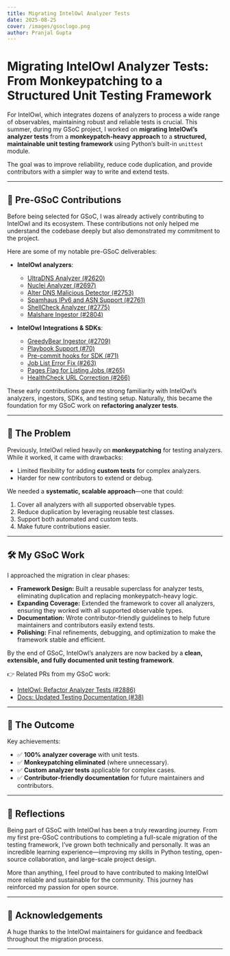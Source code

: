 ```yaml
---
title: Migrating IntelOwl Analyzer Tests
date: 2025-08-25
cover: /images/gsoclogo.png
author: Pranjal Gupta
---
```


# Migrating IntelOwl Analyzer Tests: From Monkeypatching to a Structured Unit Testing Framework  

For IntelOwl, which integrates dozens of analyzers to process a wide range of observables, maintaining robust and reliable tests is crucial. This summer, during my GSoC project, I worked on **migrating IntelOwl’s analyzer tests** from a **monkeypatch-heavy approach** to a **structured, maintainable unit testing framework** using Python’s built-in `unittest` module. 

The goal was to improve reliability, reduce code duplication, and provide contributors with a simpler way to write and extend tests.  

---

## 🌱 Pre-GSoC Contributions  

Before being selected for GSoC, I was already actively contributing to IntelOwl and its ecosystem. These contributions not only helped me understand the codebase deeply but also demonstrated my commitment to the project.  

Here are some of my notable pre-GSoC deliverables:  

- **IntelOwl analyzers**:  
  - [UltraDNS Analyzer (#2620)](https://github.com/intelowlproject/IntelOwl/pull/2620)  
  - [Nuclei Analyzer (#2697)](https://github.com/intelowlproject/IntelOwl/pull/2697)  
  - [Alter DNS Malicious Detector (#2753)](https://github.com/intelowlproject/IntelOwl/pull/2753)  
  - [Spamhaus IPv6 and ASN Support (#2761)](https://github.com/intelowlproject/IntelOwl/pull/2761)  
  - [ShellCheck Analyzer (#2775)](https://github.com/intelowlproject/IntelOwl/pull/2775)  
  - [Malshare Ingestor (#2804)](https://github.com/intelowlproject/IntelOwl/pull/2804)  

- **IntelOwl Integrations & SDKs**:  
  - [GreedyBear Ingestor (#2709)](https://github.com/intelowlproject/IntelOwl/pull/2709)  
  - [Playbook Support (#70)](https://github.com/intelowlproject/go-intelowl/pull/70)  
  - [Pre-commit hooks for SDK (#71)](https://github.com/intelowlproject/go-intelowl/pull/71)  
  - [Job List Error Fix (#263)](https://github.com/intelowlproject/pyintelowl/pull/263)  
  - [Pages Flag for Listing Jobs (#265)](https://github.com/intelowlproject/pyintelowl/pull/265)  
  - [HealthCheck URL Correction (#266)](https://github.com/intelowlproject/pyintelowl/pull/266)  

These early contributions gave me strong familiarity with IntelOwl’s analyzers, ingestors, SDKs, and testing setup. Naturally, this became the foundation for my GSoC work on **refactoring analyzer tests**.  

---

## 🔎 The Problem  

Previously, IntelOwl relied heavily on **monkeypatching** for testing analyzers. While it worked, it came with drawbacks:  

- Limited flexibility for adding **custom tests** for complex analyzers.  
- Harder for new contributors to extend or debug.  

We needed a **systematic, scalable approach**—one that could:  
1. Cover all analyzers with all supported observable types.  
2. Reduce duplication by leveraging reusable test classes.  
3. Support both automated and custom tests.  
4. Make future contributions easier.  

---

## 🛠 My GSoC Work  

I approached the migration in clear phases:  

- **Framework Design:** Built a reusable superclass for analyzer tests, eliminating duplication and replacing monkeypatch-heavy logic.  
- **Expanding Coverage:** Extended the framework to cover all analyzers, ensuring they worked with all supported observable types.  
- **Documentation:** Wrote contributor-friendly guidelines to help future maintainers and contributors easily extend tests.  
- **Polishing:** Final refinements, debugging, and optimization to make the framework stable and efficient.  

By the end of GSoC, IntelOwl’s analyzers are now backed by a **clean, extensible, and fully documented unit testing framework**.  

👉 Related PRs from my GSoC work:  
- [IntelOwl: Refactor Analyzer Tests (#2886)](https://github.com/intelowlproject/IntelOwl/pull/2886)  
- [Docs: Updated Testing Documentation (#38)](https://github.com/intelowlproject/docs/pull/38)  
---

## 🚀 The Outcome  

Key achievements:  
- ✅ **100% analyzer coverage** with unit tests.  
- ✅ **Monkeypatching eliminated** (where unnecessary).  
- ✅ **Custom analyzer tests** applicable for complex cases.  
- ✅ **Contributor-friendly documentation** for future maintainers and contributors.  

---

## 💭 Reflections  

Being part of GSoC with IntelOwl has been a truly rewarding journey. From my first pre-GSoC contributions to completing a full-scale migration of the testing framework, I’ve grown both technically and personally. It was an incredible learning experience—improving my skills in Python testing, open-source collaboration, and large-scale project design.  

More than anything, I feel proud to have contributed to making IntelOwl more reliable and sustainable for the community. This journey has reinforced my passion for open source.

---

## 🙌 Acknowledgements  

A huge thanks to the IntelOwl maintainers for guidance and feedback throughout the migration process.  

---
